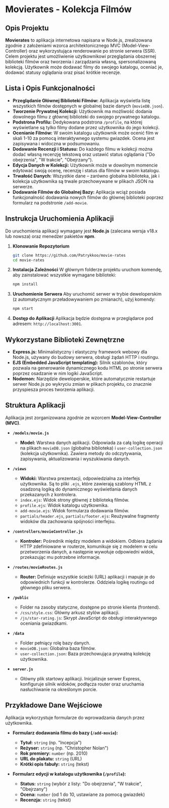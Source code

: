 # Movierates - Kolekcja Filmów

## Opis Projektu

**Movierates** to aplikacja internetowa napisana w Node.js, zrealizowana zgodnie z założeniami wzorca architektonicznego MVC (Model-View-Controller) oraz wykorzystująca renderowanie po stronie serwera (SSR). Celem projektu jest umożliwienie użytkownikowi przeglądania obszernej biblioteki filmów oraz tworzenia i zarządzania własną, spersonalizowaną kolekcją. Użytkownik może dodawać filmy do swojego katalogu, oceniać je, dodawać statusy oglądania oraz pisać krótkie recenzje.

## Lista i Opis Funkcjonalności

* **Przeglądanie Głównej Biblioteki Filmów:** Aplikacja wyświetla listę wszystkich filmów dostępnych w globalnej bazie danych (`movieDB.json`).
* **Tworzenie Prywatnej Kolekcji:** Użytkownik ma możliwość dodania dowolnego filmu z głównej biblioteki do swojego prywatnego katalogu.
* **Podstrona Profilu:** Dedykowana podstrona `/profile`, na której wyświetlane są tylko filmy dodane przez użytkownika do jego kolekcji.
* **Ocenianie Filmów:** W swoim katalogu użytkownik może ocenić film w skali 1-10 za pomocą interaktywnego systemu gwiazdek. Ocena jest zapisywana i widoczna w podsumowaniu.
* **Dodawanie Recenzji i Statusu:** Do każdego filmu w kolekcji można dodać własną recenzję tekstową oraz ustawić status oglądania ("Do obejrzenia", "W trakcie", "Obejrzany").
* **Edycja Danych w Kolekcji:** Użytkownik może w dowolnym momencie edytować swoją ocenę, recenzję i status dla filmów w swoim katalogu.
* **Trwałość Danych:** Wszystkie dane – zarówno globalna biblioteka, jak i kolekcja użytkownika są trwale przechowywane w plikach JSON na serwerze.
* **Dodawanie Filmów do Globalnej Bazy:** Aplikacja wciąż posiada funkcjonalność dodawania nowych filmów do głównej biblioteki poprzez formularz na podstronie `/add-movie`.

## Instrukcja Uruchomienia Aplikacji

Do uruchomienia aplikacji wymagany jest **Node.js** (zalecana wersja v18.x lub nowsza) oraz menedżer pakietów **npm**.

1.  **Klonowanie Repozytorium**
    ```bash
    git clone https://github.com/Patrykkoo/movie-rates
    cd movie-rates
    ```

2.  **Instalacja Zależności**
    W głównym folderze projektu uruchom komendę, aby zainstalować wszystkie wymagane biblioteki:
    ```bash
    npm install
    ```

3.  **Uruchomienie Serwera**
    Aby uruchomić serwer w trybie deweloperskim (z automatycznym przeładowywaniem po zmianach), użyj komendy:
    ```bash
    npm start
    ```

4.  **Dostęp do Aplikacji**
    Aplikacja będzie dostępna w przeglądarce pod adresem: `http://localhost:3001`.

## Wykorzystane Biblioteki Zewnętrzne

* **Express.js:** Minimalistyczny i elastyczny framework webowy dla Node.js, używany do budowy serwera, obsługi żądań HTTP i routingu.
* **EJS (Embedded JavaScript templating):** Silnik szablonów, który pozwala na generowanie dynamicznego kodu HTML po stronie serwera poprzez osadzanie w nim logiki JavaScript.
* **Nodemon:** Narzędzie deweloperskie, które automatycznie restartuje serwer Node.js po wykryciu zmian w plikach projektu, co znacznie przyspiesza proces tworzenia aplikacji.

## Struktura Aplikacji

Aplikacja jest zorganizowana zgodnie ze wzorcem **Model-View-Controller (MVC)**.

* **`/models/movie.js`**
    * **Model:** Warstwa danych aplikacji. Odpowiada za całą logikę operacji na plikach `movieDB.json` (globalna biblioteka) i `user-collection.json` (kolekcja użytkownika). Zawiera metody do odczytywania, zapisywania, aktualizowania i wyszukiwania danych.

* **`/views`**
    * **Widoki:** Warstwa prezentacji, odpowiedzialna za interfejs użytkownika. Są to pliki `.ejs`, które zawierają szablony HTML z osadzoną logiką do dynamicznego wyświetlania danych przekazanych z kontrolera.
    * `index.ejs`: Widok strony głównej z biblioteką filmów.
    * `profile.ejs`: Widok katalogu użytkownika.
    * `add-movie.ejs`: Widok formularza dodawania filmów.
    * `partials/header.ejs`, `partials/footer.ejs`: Reużywalne fragmenty widoków dla zachowania spójności interfejsu.

* **`/controllers/movieController.js`**
    * **Kontroler:** Pośrednik między modelem a widokiem. Odbiera żądania HTTP zdefiniowane w routerze, komunikuje się z modelem w celu przetworzenia danych, a następnie wywołuje odpowiedni widok, przekazując mu potrzebne informacje.

* **`/routes/movieRoutes.js`**
    * **Router:** Definiuje wszystkie ścieżki (URL) aplikacji i mapuje je do odpowiednich funkcji w kontrolerze. Oddziela logikę routingu od głównego pliku serwera.

* **`/public`**
    * Folder na zasoby statyczne, dostępne po stronie klienta (frontend).
    * `/css/style.css`: Główny arkusz stylów aplikacji.
    * `/js/star-rating.js`: Skrypt JavaScript do obsługi interaktywnego oceniania gwiazdkami.

* **`/data`**
    * Folder pełniący rolę bazy danych.
    * `movieDB.json`: Globalna baza filmów.
    * `user-collection.json`: Baza przechowująca prywatną kolekcję użytkownika.

* **`server.js`**
    * Główny plik startowy aplikacji. Inicjalizuje serwer Express, konfiguruje silnik widoków, podłącza router oraz uruchamia nasłuchiwanie na określonym porcie.

## Przykładowe Dane Wejściowe 

Aplikacja wykorzystuje formularze do wprowadzania danych przez użytkownika.

* **Formularz dodawania filmu do bazy (`/add-movie`):**
    * **Tytuł:** `string` (np. "Incepcja")
    * **Reżyser:** `string` (np. "Christopher Nolan")
    * **Rok premiery:** `number` (np. 2010)
    * **URL do plakatu:** `string` (URL)
    * **Krótki opis fabuły:** `string` (tekst)

* **Formularz edycji w katalogu użytkownika (`/profile`):**
    * **Status:** `string` (wybór z listy: "Do obejrzenia", "W trakcie", "Obejrzany")
    * **Ocena:** `number` (od 1 do 10, ustawiane za pomocą gwiazdek)
    * **Recenzja:** `string` (tekst)